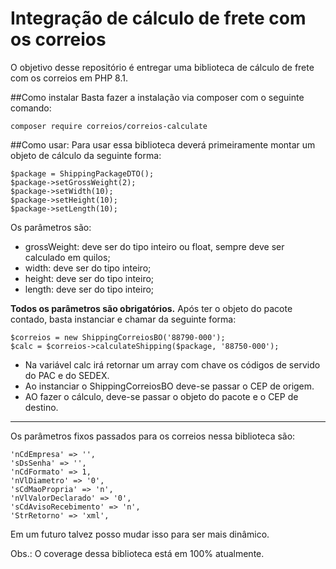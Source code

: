 # Integração de cálculo de frete com os correios
O objetivo desse repositório é entregar uma biblioteca de cálculo de frete com os correios em PHP 8.1.

##Como instalar
Basta fazer a instalação via composer com o seguinte comando:
```
composer require correios/correios-calculate
```

##Como usar:
Para usar essa biblioteca deverá primeiramente montar um objeto de cálculo da seguinte forma:
```
$package = ShippingPackageDTO();
$package->setGrossWeight(2);
$package->setWidth(10);
$package->setHeight(10);
$package->setLength(10);
```
Os parâmetros são:
- grossWeight: deve ser do tipo inteiro ou float, sempre deve ser calculado em quilos;
- width: deve ser do tipo inteiro;
- height: deve ser do tipo inteiro;
- length: deve ser do tipo inteiro;

**Todos os parâmetros são obrigatórios.**
Após ter o objeto do pacote contado, basta instanciar e chamar da seguinte forma:
```
$correios = new ShippingCorreiosBO('88790-000');
$calc = $correios->calculateShipping($package, '88750-000');
```
- Na variável calc irá retornar um array com chave os códigos de servido do PAC e do SEDEX.
- Ao instanciar o ShippingCorreiosBO deve-se passar o CEP de origem.
- AO fazer o cálculo, deve-se passar o objeto do pacote e o CEP de destino.
---
Os parâmetros fixos passados para os correios nessa biblioteca são:
```
'nCdEmpresa' => '',
'sDsSenha' => '',
'nCdFormato' => 1,
'nVlDiametro' => '0',
'sCdMaoPropria' => 'n',
'nVlValorDeclarado' => '0',
'sCdAvisoRecebimento' => 'n',
'StrRetorno' => 'xml',
```
Em um futuro talvez posso mudar isso para ser mais dinâmico.

Obs.: O coverage dessa biblioteca está em 100% atualmente.